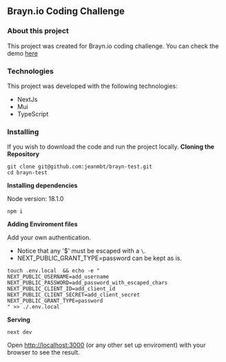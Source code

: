 ## Brayn.io Coding Challenge

### About this project

This project was created for Brayn.io coding challenge.
You can check the demo [here](https://brayn-test-ky9ta3eax-jeanmbt.vercel.app/)

### Technologies

This project was developed with the following technologies:

- NextJs
- Mui
- TypeScript


### Installing

If you wish to download the code and run the project locally.
**Cloning the Repository**

```
git clone git@github.com:jeanmbt/brayn-test.git
cd brayn-test
```

**Installing dependencies**

Node version: 18.1.0

```
npm i
```

**Adding Enviroment files**

Add your own authentication.
- Notice that any '$' must be escaped with a `\`.
- NEXT_PUBLIC_GRANT_TYPE=password can be kept as is.


```
touch .env.local  && echo -e "
NEXT_PUBLIC_USERNAME=add_username
NEXT_PUBLIC_PASSWORD=add_password_with_escaped_chars
NEXT_PUBLIC_CLIENT_ID=add_client_id
NEXT_PUBLIC_CLIENT_SECRET=add_client_secret
NEXT_PUBLIC_GRANT_TYPE=password
" >> ./.env.local
```


**Serving**
 
```
next dev
```

Open [http://localhost:3000](http://localhost:3000) (or any other set up enviroment) with your browser to see the result.
